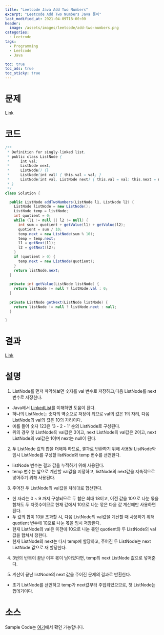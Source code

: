 ```yaml
---
title: "Leetcode Java Add Two Numbers"
excerpt: "Leetcode Add Two Numbers Java 풀이"
last_modified_at: 2021-04-09T18:00:00
header:
  image: /assets/images/leetcode/add-two-numbers.png
categories:
  - Leetcode
tags:
  - Programming
  - Leetcode
  - Java

toc: true
toc_ads: true
toc_sticky: true
---
```

# 문제
[Link](https://leetcode.com/problems/add-two-numbers/)

# 코드
```java
/**
 * Definition for singly-linked list.
 * public class ListNode {
 *     int val;
 *     ListNode next;
 *     ListNode() {}
 *     ListNode(int val) { this.val = val; }
 *     ListNode(int val, ListNode next) { this.val = val; this.next = next; }
 * }
 */
class Solution {

  public ListNode addTwoNumbers(ListNode l1, ListNode l2) {
    ListNode listNode = new ListNode();
    ListNode temp = listNode;
    int quotient = 0;
    while (l1 != null || l2 != null) {
      int sum = quotient + getValue(l1) + getValue(l2);
      quotient = sum / 10;
      temp.next = new ListNode(sum % 10);
      temp = temp.next;
      l1 = getNext(l1);
      l2 = getNext(l2);
    }
    if (quotient > 0) {
      temp.next = new ListNode(quotient);
    }
    return listNode.next;
  }
  
  private int getValue(ListNode listNode) {
    return listNode != null ? listNode.val : 0;
  }
  
  private ListNode getNext(ListNode listNode) {
    return listNode != null ? listNode.next : null;
  }

}
```

# 결과
[Link](https://leetcode.com/submissions/detail/478103072/)

# 설명
1. ListNode를 먼저 파악해보면 숫자를 val 변수로 저장하고,다음 ListNode를 next 변수로 저장한다.
  - Java에서 [LinkedList](https://docs.oracle.com/javase/8/docs/api/java/util/LinkedList.html)를 이해하면 도움이 된다.
  - 하나의 ListNode는 숫자의 역순으로 저장이 되므로 val의 값은 1의 자리, 다음 ListNode의 val의 값은 10의 자리이다.
  - 예를 들어 숫자 123은 '3 - 2 - 1' 순의 ListNode로 구성된다.
  - 위의 경우 첫 ListNode의 val값은 3이고, next ListNode의 val값은 2이고, next ListNode의 val값은 1이며 next는 null이 된다.

2. 두 ListNode 값의 합을 더해야 하므로, 결과로 반환하기 위해 사용될 ListNode와 임시 ListNode를 구성할 listNode와 temp 변수를 선언한다.
  - listNode 변수는 결과 값을 누적하기 위해 사용된다.
  - temp 변수는 앞으로 계산할 val값을 지정하고, listNode의 next값을 지속적으로 넣어주기 위해 사용된다.

3. 주어진 두 ListNode의 val값을 차례대로 합산한다.
  - 한 자리는 0 ~ 9 까지 구성되므로 두 합은 최대 18이고, 이전 값을 10으로 나눈 몫을 합쳐도 두 자릿수이므로 현재 값에서 10으로 나눈 몫은 다음 값 계산에만 사용하면 된다.
  - 두 값의 합이 10을 초과할 시, 다음 ListNode의 val값을 계산할 때 사용하기 위해 quotient 변수에 10으로 나눈 몫을 임시 저장한다.
  - 현재 ListNode의 val은 이전에 10으로 나눈 몫인 quotient와 두 ListNode의 val값을 합쳐서 정한다.
  - 현재 ListNode의 next는 다시 temp에 할당하고, 주어진 두 ListNode는 next ListNode 값으로 재 할당한다.

4. 3번의 반복이 끝난 이후 몫이 남아있다면, temp의 next ListNode 값으로 넣어준다.

5. 계산이 끝난 listNode의 next 값을 주어진 문제의 결과로 반환한다.
  - 초기 ListNode를 선언하고 temp가 next값부터 주입되었으므로, 첫 ListNode는 껍데기이다.

# 소스
Sample Code는 [여기](https://github.com/GracefulSoul/leetcode/blob/master/src/main/java/gracefulsoul/problems/AddTwoNumbers.java)에서 확인 가능합니다.